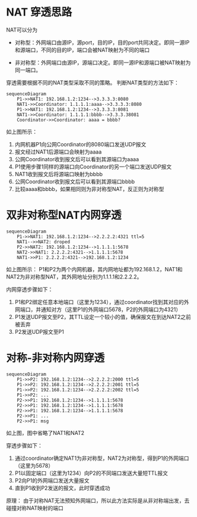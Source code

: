 # NAT 穿透思路

NAT可以分为
* 对称型：外网端口由源IP，源port，目的IP，目的port共同决定。即同一源IP和源端口，不同的目的IP，端口会被NAT映射为不同的端口

* 非对称型：外网端口由源IP，源端口决定。即同一源IP和源端口被NAT映射为同一端口。

穿透需要根据不同的NAT类型采取不同的策略。
判断NAT类型的方法如下：

``` mermaid
sequenceDiagram
    P1->>NAT1: 192.168.1.2:1234-->3.3.3.3:8080
    NAT1->>Coordinator: 1.1.1.1:aaaa-->3.3.3.3:8080
    P1->>NAT1: 192.168.1.2:1234-->3.3.3.3:8081
    NAT1->>Coordinator: 1.1.1.1:bbbb-->3.3.3.38081
    Coordinator->>Coordinator: aaaa = bbbb?
```

如上图所示：

1. 内网机器P1向公网Coordinator的8080端口发送UDP报文
2. 报文经过NAT1后源端口会映射为aaaa
3. 公网Coordinator收到报文后可以看到其源端口为aaaa
4. P1使用步骤1同样的源端口向Coordinator的另一个端口发送UDP报文
5. NAT1收到报文后将源端口映射为bbbb
6. 公网Coordinator收到报文后可以看到其源端口bbbb
7. 比较aaaa和bbbb，如果相同则为非对称型NAT，反正则为对称型

# 双非对称型NAT内网穿透

``` mermaid
sequenceDiagram
    P1->>NAT1: 192.168.1.2:1234-->2.2.2.2:4321 ttl=5
    NAT1-->>NAT2: droped
    P2->>NAT2: 192.168.1.2:1234-->1.1.1.1:5678
    NAT2->>NAT1: 2.2.2.2:4321-->1.1.1.1:5678
    NAT1->>P1: 2.2.2.2:4321-->192.168.1.2:1234
```

如上图所示：
P1和P2为两个内网机器，其内网地址都为192.168.1.2，NAT1和NAT2为非对称型NAT，其外网地址分别为1.1.1.1和2.2.2.2。

内网穿透步骤如下：
1. P1和P2绑定任意本地端口（这里为1234），通过coordinator找到其对应的外网端口，并通知对方（这里P1的外网端口5678，P2的外网端口为4321）
2. P1发送UDP报文至P2，其TTL设定一个较小的值，确保报文在到达NAT2之前被丢弃
3. P2发送UDP报文至P1


# 对称-非对称内网穿透

``` mermaid
sequenceDiagram
    P1->>P2: 192.168.1.2:1234-->2.2.2.2:2000 ttl=5
    P1->>P2: 192.168.1.2:1234-->2.2.2.2:2001 ttl=5
    P1->>P2: 192.168.1.2:1234-->2.2.2.2:2002 ttl=5
    P1->>P2: ...
    P2->>P1: 192.168.1.2:1234-->1.1.1.1:5678
    P2->>P1: 192.168.1.2:1234-->1.1.1.1:5678
    P2->>P1: 192.168.1.2:1234-->1.1.1.1:5678
    P2->>P1: ...
    P2->>P1: msg
```
如上图，图中省略了NAT1和NAT2

穿透步骤如下：
1. 通过coordinator确定NAT1为非对称型，NAT2为对称型，得到P1的外网端口（这里为5678）
2. P1以固定端口（这里为1234）向P2的不同端口发送大量短TTL报文
3. P2向P1的外网端口发送大量报文
4. 直到P1收到P2发送的报文，此时穿透成功

原理：
由于对称NAT无法预知外网端口，所以此方法实际是从非对称端出发，去碰撞对称NAT映射的端口
